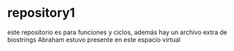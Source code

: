 # repository1
este repositorio es para funciones y ciclos, además hay un archivo extra de biostrings
Abraham estuvo presente en este espacio virtual 
